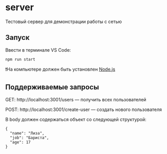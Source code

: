 # server
Тестовый сервер для демонстрации работы с сетью

## Запуск
Ввести в терминале VS Code:
```
npm run start
```

❗️На компьютере должен быть установлен [Node.js](https://nodejs.org/en/download/)

## Поддерживаемые запросы

GET: http://localhost:3001/users — получить всех пользователей

POST: http://localhost:3001/create-user — создать нового пользователя

В body должен содержаться объект со следующей структурой:
```
{
  "name": "Лиза",
  "job": "Бариста",
  "age": 17
}
```
